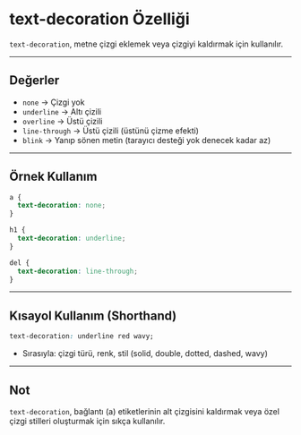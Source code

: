 # text-decoration Özelliği

`text-decoration`, metne çizgi eklemek veya çizgiyi kaldırmak için kullanılır.

---

## Değerler

- `none` → Çizgi yok  
- `underline` → Altı çizili  
- `overline` → Üstü çizili  
- `line-through` → Üstü çizili (üstünü çizme efekti)  
- `blink` → Yanıp sönen metin (tarayıcı desteği yok denecek kadar az)

---

## Örnek Kullanım

```css
a {
  text-decoration: none;
}

h1 {
  text-decoration: underline;
}

del {
  text-decoration: line-through;
}
```

---

## Kısayol Kullanım (Shorthand)

```css
text-decoration: underline red wavy;
```

- Sırasıyla: çizgi türü, renk, stil (solid, double, dotted, dashed, wavy)

---

## Not

`text-decoration`, bağlantı (a) etiketlerinin alt çizgisini kaldırmak veya özel çizgi stilleri oluşturmak için sıkça kullanılır.
